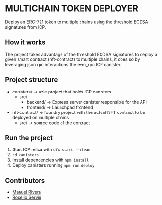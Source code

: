 # MULTICHAIN TOKEN DEPLOYER
Deploy an ERC-721 token to multiple chains using the threshold ECDSA signatures from ICP.

## How it works
The project takes advantage of the threshold ECDSA signatures to deploy a given smart contract (nft-contract) to multiple chains, it does so by leveraging json rpc interactions the evm_rpc ICP canister.

## Project structure
- canisters/ -> azle project that holds ICP canisters
    - src/ 
        - backend/ -> Express server canister responsible for the API
        - frontend/ -> Launchpad frontend
- nft-contract/ -> foundry project with the actual NFT contract to be deployed on multiple chains
    - src/ -> source code of the contract 

## Run the project
1. Start ICP relica with `dfx start --clean`
2. `cd canisters`
3. Install dependencies with `npm install`
5. Deploy canisters running `npm run deploy`
 
## Contributors
- [Manuel Rivera](https://github.com/menuRivera)
- [Rogelio Servin](https://github.com/rogservin)

